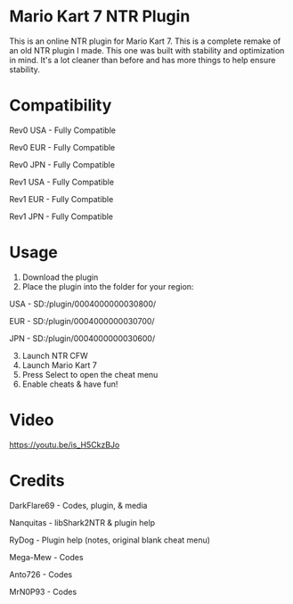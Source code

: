 # Mario Kart 7 NTR Plugin
This is an online NTR plugin for Mario Kart 7. This is a complete remake of an old NTR plugin I made. This one was built with stability and optimization in mind. It's a lot cleaner than before and has more things to help ensure stability.

# Compatibility
Rev0 USA - Fully Compatible

Rev0 EUR - Fully Compatible

Rev0 JPN - Fully Compatible

Rev1 USA - Fully Compatible

Rev1 EUR - Fully Compatible

Rev1 JPN - Fully Compatible

# Usage

1. Download the plugin
2. Place the plugin into the folder for your region:

USA   -   SD:/plugin/0004000000030800/

EUR   -   SD:/plugin/0004000000030700/

JPN   -   SD:/plugin/0004000000030600/

3. Launch NTR CFW
4. Launch Mario Kart 7
5. Press Select to open the cheat menu
6. Enable cheats & have fun!

# Video
https://youtu.be/is_H5CkzBJo

# Credits

DarkFlare69 - Codes, plugin, & media

Nanquitas - libShark2NTR & plugin help

RyDog - Plugin help (notes, original blank cheat menu)

Mega-Mew - Codes

Anto726 - Codes

MrN0P93 - Codes
